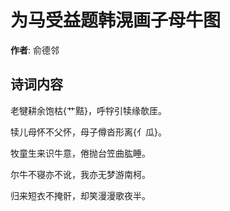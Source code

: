 # 为马受益题韩滉画子母牛图

**作者**: 俞德邻

## 诗词内容

老犍耕余饱枯{艹黠}，呼牸引犊缘欹厓。

犊儿母怀不父怀，母子僔沓形离{亻瓜}。

牧童生来识牛意，倦抛台笠曲肱睡。

尔牛不寝亦不讹，我亦无梦游南柯。

归来短衣不掩骭，却笑漫漫歌夜半。

